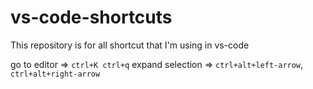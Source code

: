 # vs-code-shortcuts
This repository is for all shortcut that I'm using in vs-code

go to editor => `ctrl+K ctrl+q`
expand selection =>  `ctrl+alt+left-arrow`, `ctrl+alt+right-arrow`
